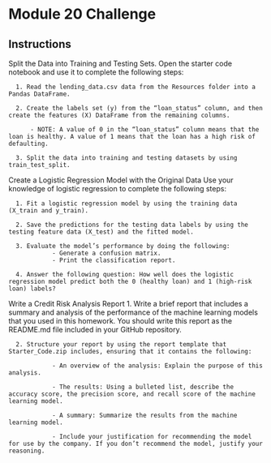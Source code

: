 # Module 20 Challenge
## Instructions
Split the Data into Training and Testing Sets. 
Open the starter code notebook and use it to complete the following steps:

      1. Read the lending_data.csv data from the Resources folder into a Pandas DataFrame.
      
      2. Create the labels set (y) from the “loan_status” column, and then create the features (X) DataFrame from the remaining columns.
      
          - NOTE: A value of 0 in the “loan_status” column means that the loan is healthy. A value of 1 means that the loan has a high risk of defaulting.
          
      3. Split the data into training and testing datasets by using train_test_split.

Create a Logistic Regression Model with the Original Data
Use your knowledge of logistic regression to complete the following steps:

      1. Fit a logistic regression model by using the training data (X_train and y_train).
      
      2. Save the predictions for the testing data labels by using the testing feature data (X_test) and the fitted model.
      
      3. Evaluate the model’s performance by doing the following:
                - Generate a confusion matrix.
                - Print the classification report.
                
      4. Answer the following question: How well does the logistic regression model predict both the 0 (healthy loan) and 1 (high-risk loan) labels?

Write a Credit Risk Analysis Report
      1. Write a brief report that includes a summary and analysis of the performance of the machine learning models that you used in this homework. You should write this report as the README.md file included in your GitHub repository.
      
      2. Structure your report by using the report template that Starter_Code.zip includes, ensuring that it contains the following:
      
                - An overview of the analysis: Explain the purpose of this analysis.
               
                - The results: Using a bulleted list, describe the accuracy score, the precision score, and recall score of the machine learning model.
              
                - A summary: Summarize the results from the machine learning model.
              
                - Include your justification for recommending the model for use by the company. If you don’t recommend the model, justify your reasoning.
